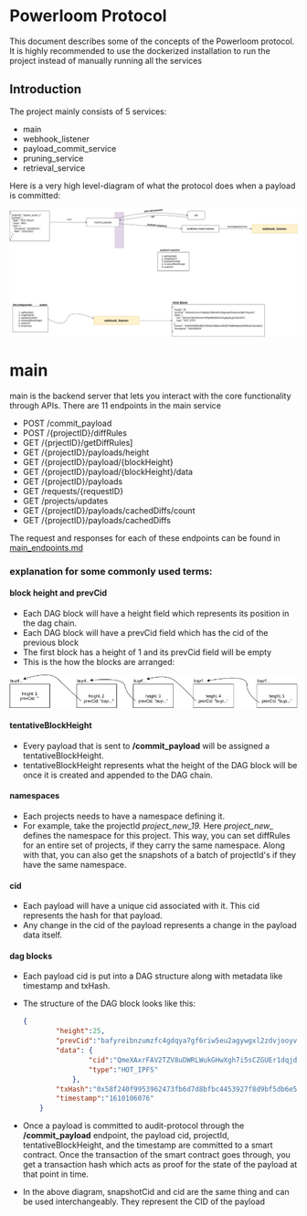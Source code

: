 # Powerloom Protocol

This document describes some of the concepts of the Powerloom protocol. It is highly recommended to use the dockerized
installation to run the project instead of manually running all the services

## Introduction
The project mainly consists of 5 services:
* main
* webhook_listener
* payload_commit_service
* pruning_service
* retrieval_service

Here is a very high level-diagram of what the protocol does when a payload is committed: 

![powerloom_payload_commit](AuditProtocolCommitPayload.jpg)

# main
main is the backend server that lets you interact with the core functionality through APIs. 
There are 11 endpoints in the main service

- POST /commit_payload
- POST /{projectID}/diffRules
- GET /{prjectID}/getDiffRules]
- GET /{projectID}/payloads/height
- GET /{projectID}/payload/{blockHeight}
- GET /{projectID}/payload/{blockHeight}/data
- GET /{projectID}/payloads
- GET /requests/{requestID}
- GET /projects/updates
- GET /{projectID}/payloads/cachedDiffs/count
- GET /{projectID}/payloads/cachedDiffs

The request and responses for each of these endpoints can be found in [main_endpoints.md](main_endpoints.md)

### explanation for some commonly used terms:

#### block height and prevCid

- Each DAG block will have a height field which represents its position in the dag chain.
- Each DAG block will have a prevCid field which has the cid of the previous block
- The first block has a height of 1 and its prevCid field will be empty
- This is the how the blocks are arranged:

![DAG_Block_Chain](DAG_Block_Chain.jpg)

#### tentativeBlockHeight

- Every payload that is sent to **/commit_payload** will be assigned a tentativeBlockHeight.
- tentativeBlockHeight represents what the height of the DAG block will be once it is created and appended to the DAG chain.

#### namespaces

- Each projects needs to have a namespace defining it.
- For example, take the projectId *project_new_19.* Here *project_new_* defines the namespace for this project. This way, you can set diffRules for an entire set of projects, if they carry the same namespace. Along with that, you can also get the snapshots of a batch of projectId's if they have the same namespace.

#### cid

- Each payload will have a unique cid associated with it. This cid represents the hash for that payload.
- Any change in the cid of the payload represents a change in the payload data itself.

#### dag blocks

- Each payload cid is put into a DAG structure along with metadata like timestamp and txHash.
- The structure of the DAG block looks like this:

    ```json
    {
    		"height":25,
    		"prevCid":"bafyreibnzumzfc4gdqya7gf6riw5eu2agywgxl2zdvjooyv3g57n4yprea",
    		"data": {
    				"cid":"QmeXAxrFAV2TZV8uDWRLWukGHwXgh7i5sCZGUEr1dqjd2X",
    				"type":"HOT_IPFS"
    			},
    		"txHash":"0x58f240f9953962473fb6d7d8bfbc4453927f8d9bf5db6e5f36ffca57e5efa5ed",
    		"timestamp":"1610106076"
    	}
    ```

- Once a payload is committed to audit-protocol through the **/commit_payload** endpoint, the payload cid, projectId, tentativeBlockHeight, and the timestamp are committed to a smart contract. 
  Once the transaction of the smart contract goes through, you get a transaction hash which acts as proof for the state of the payload at that point in time.

- In the above diagram, snapshotCid and cid are the same thing and can be used interchangeably. They represent the CID of the payload
